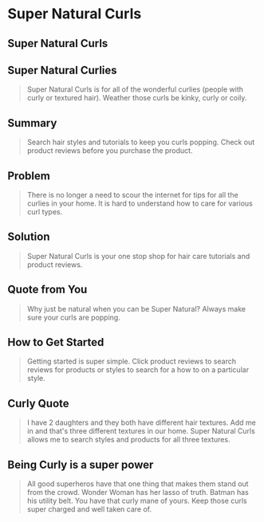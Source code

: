 # Super Natural Curls #

<!-- 
> This material was originally posted [here](http://www.quora.com/What-is-Amazons-approach-to-product-development-and-product-management). It is reproduced here for posterities sake.

There is an approach called "working backwards" that is widely used at Amazon. They work backwards from the customer, rather than starting with an idea for a product and trying to bolt customers onto it. While working backwards can be applied to any specific product decision, using this approach is especially important when developing new products or features.

For new initiatives a product manager typically starts by writing an internal press release announcing the finished product. The target audience for the press release is the new/updated product's customers, which can be retail customers or internal users of a tool or technology. Internal press releases are centered around the customer problem, how current solutions (internal or external) fail, and how the new product will blow away existing solutions.

If the benefits listed don't sound very interesting or exciting to customers, then perhaps they're not (and shouldn't be built). Instead, the product manager should keep iterating on the press release until they've come up with benefits that actually sound like benefits. Iterating on a press release is a lot less expensive than iterating on the product itself (and quicker!).

If the press release is more than a page and a half, it is probably too long. Keep it simple. 3-4 sentences for most paragraphs. Cut out the fat. Don't make it into a spec. You can accompany the press release with a FAQ that answers all of the other business or execution questions so the press release can stay focused on what the customer gets. My rule of thumb is that if the press release is hard to write, then the product is probably going to suck. Keep working at it until the outline for each paragraph flows. 

Oh, and I also like to write press-releases in what I call "Oprah-speak" for mainstream consumer products. Imagine you're sitting on Oprah's couch and have just explained the product to her, and then you listen as she explains it to her audience. That's "Oprah-speak", not "Geek-speak".

Once the project moves into development, the press release can be used as a touchstone; a guiding light. The product team can ask themselves, "Are we building what is in the press release?" If they find they're spending time building things that aren't in the press release (overbuilding), they need to ask themselves why. This keeps product development focused on achieving the customer benefits and not building extraneous stuff that takes longer to build, takes resources to maintain, and doesn't provide real customer benefit (at least not enough to warrant inclusion in the press release).
 -->
## Super Natural Curls ##
  

## Super Natural Curlies ##
  > Super Natural Curls is for all of the wonderful curlies (people with curly or textured hair). Weather those curls be kinky, curly or coily.

## Summary ##
  > Search hair styles and tutorials to keep you curls popping. Check out product reviews before you purchase the product.

## Problem ##
  > There is no longer a need to scour the internet for tips for all the curlies in your home.  It is hard to understand
  how to care for various curl types. 

## Solution ##
  > Super Natural Curls is your one stop shop for hair care tutorials and product reviews.

## Quote from You ##
  > Why just be natural when you can be Super Natural? Always make sure your curls are popping.

## How to Get Started ##
  > Getting started is super simple. Click product reviews to search reviews for products or styles to search for 
  a how to on a particular style.

## Curly Quote ##
  > I have 2 daughters and they both have different hair textures. Add me in and that's three different textures in our home.  Super Natural Curls allows me to search styles and products for all three textures. 

## Being Curly is a super power ##
  > All good superheros have that one thing that makes them stand out from the crowd. Wonder Woman has her lasso of truth. Batman has his utility belt. You have that curly mane of yours. Keep those curls super charged and well taken
  care of. 


